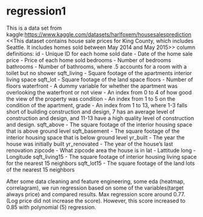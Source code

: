 # regression1

This is a data set from kaggle:https://www.kaggle.com/datasets/harlfoxem/housesalesprediction
<<This dataset contains house sale prices for King County, which includes Seattle. It includes homes sold between May 2014 and May 2015>>
column definitions:
id - Unique ID for each home sold
date - Date of the home sale
price - Price of each home sold
bedrooms - Number of bedrooms
bathrooms - Number of bathrooms, where .5 accounts for a room with a toilet but no shower
sqft_living - Square footage of the apartments interior living space
sqft_lot - Square footage of the land space
floors - Number of floors
waterfront - A dummy variable for whether the apartment was overlooking the waterfront or not
view - An index from 0 to 4 of how good the view of the property was
condition - An index from 1 to 5 on the condition of the apartment,
grade - An index from 1 to 13, where 1-3 falls short of building construction and design, 7 has an average level of construction and design, and 11-13 have a high quality level of construction and design.
sqft_above - The square footage of the interior housing space that is above ground level
sqft_basement - The square footage of the interior housing space that is below ground level
yr_built - The year the house was initially built
yr_renovated - The year of the house’s last renovation
zipcode - What zipcode area the house is in
lat - Lattitude
long - Longitude
sqft_living15 - The square footage of interior housing living space for the nearest 15 neighbors
sqft_lot15 - The square footage of the land lots of the nearest 15 neighbors

After some data cleaning and feature engineering, some eda (heatmap, correlagram), we run regression based on some of the variables(target always price) and compared results. Max regression score around 0.77. (Log price did not increase the score).
However, this score increased to 0.85 with polynomial (5) regression. 


